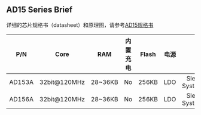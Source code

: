 AD15 Series Brief
--------------

详细的芯片规格书（datasheet）和原理图，请参考[AD15规格书](./datasheet/)

|P/N|Core|RAM|内置充电|Flash|电源|功耗|工作电压|工作温度|应用场景|Package|
|:-------:|:--------:|:-------:|:-------:|:-------:|:-------:|:-------:|:-------:|:-------:|:-------:|:-------:|
|AD153A|32bit@120MHz|28~36KB|No|256KB|LDO|Sleep@30uA<br>Systemoff@1uA|2.0~5.5V|Min:-40°C<br>Max:85°C|Media_Player<br>/Toy|[QSOP24](./datasheet/AD153A_Datasheet_V1.0.pdf)|
|AD156A|32bit@120MHz|28~36KB|No|256KB|LDO|Sleep@30uA<br>Systemoff@1uA<br>|2.0~5.5V|Min:-40°C<br>Max:85°C|Media_Player<br>/Toy|[QFN32](./datasheet/AD156A_Datasheet_V1.1.pdf)|
